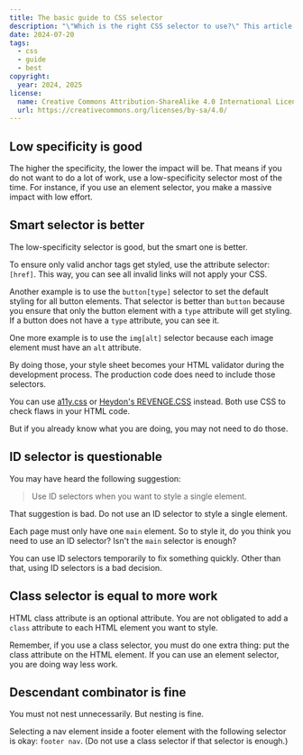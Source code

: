 ```yaml
---
title: The basic guide to CSS selector
description: "\"Which is the right CSS selector to use?\" This article guides you by giving different criteria to choose the right CSS selector."
date: 2024-07-20
tags:
  - css
  - guide
  - best
copyright:
  year: 2024, 2025
license:
  name: Creative Commons Attribution-ShareAlike 4.0 International License
  url: https://creativecommons.org/licenses/by-sa/4.0/
---
```


## Low specificity is good

The higher the specificity, the lower the impact will be. That means if you do not want to do a lot of work, use a low-specificity selector most of the time. For instance, if you use an element selector, you make a massive impact with low effort.

## Smart selector is better

The low-specificity selector is good, but the smart one is better.

To ensure only valid anchor tags get styled, use the attribute selector: `[href]`. This way, you can see all invalid links will not apply your CSS.

Another example is to use the `button[type]` selector to set the default styling for all button elements. That selector is better than `button` because you ensure that only the button element with a `type` attribute will get styling. If a button does not have a `type` attribute, you can see it.

One more example is to use the `img[alt]` selector because each image element must have an `alt` attribute.

By doing those, your style sheet becomes your HTML validator during the development process. The production code does need to include those selectors.

You can use [a11y.css](https://ffoodd.github.io/a11y.css/) or [Heydon's REVENGE.CSS](https://github.com/Heydon/REVENGE.CSS) instead. Both use CSS to check flaws in your HTML code.

But if you already know what you are doing, you may not need to do those.

## ID selector is questionable

You may have heard the following suggestion:

> Use ID selectors when you want to style a single element.

That suggestion is bad. Do not use an ID selector to style a single element.

Each page must only have one `main` element. So to style it, do you think you need to use an ID selector? Isn't the `main` selector is enough?

You can use ID selectors temporarily to fix something quickly. Other than that, using ID selectors is a bad decision.

## Class selector is equal to more work

HTML class attribute is an optional attribute. You are not obligated to add a `class` attribute to each HTML element you want to style.

Remember, if you use a class selector, you must do one extra thing: put the class attribute on the HTML element. If you can use an element selector, you are doing way less work.

## Descendant combinator is fine

You must not nest unnecessarily. But nesting is fine.

Selecting a nav element inside a footer element with the following selector is okay: `footer nav`. (Do not use a class selector if that selector is enough.)
